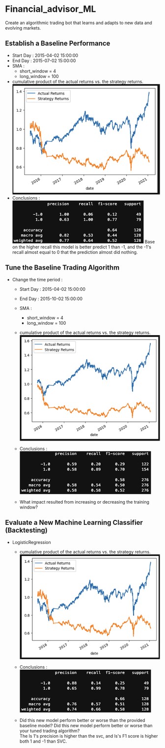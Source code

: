 # Financial_advisor_ML
Create an algorithmic trading bot that learns and adapts to new data and evolving markets.

## Establish a Baseline Performance 
- Start Day : 2015-04-02 15:00:00
- End Day : 2015-07-02 15:00:00
- SMA :
	- short_window = 4
	- long_window = 100
- cumulative product of the actual returns vs. the strategy returns.</br>
![alt text](https://github.com/wf880180/Financial_advisor_ML/blob/main/README_image/Baseline_cumulative.png)
- Conclusions : </br>
![alt text](https://github.com/wf880180/Financial_advisor_ML/blob/main/README_image/classifier_1.png)
Base on the higher recall this model is better predict 1 than -1, and the -1's recall almost equal to 0 that the prediction almost did nothing.

## Tune the Baseline Trading Algorithm
- Change the time period :
	- Start Day : 2015-04-02 15:00:00
	- End Day : 2015-10-02 15:00:00
	- SMA :
		- short_window = 4
		- long_window = 100
	- cumulative product of the actual returns vs. the strategy returns.</br>
	![alt text](https://github.com/wf880180/Financial_advisor_ML/blob/main/README_image/6monthCumulative.png)	

	- Conclusions : </br>
	![alt text](https://github.com/wf880180/Financial_advisor_ML/blob/main/README_image/Classifier_6month.png)
	
	- What impact resulted from increasing or decreasing the training window?

## Evaluate a New Machine Learning Classifier (Backtesting)
- LogisticRegression
	- cumulative product of the actual returns vs. the strategy returns.</br>
	![alt text](https://github.com/wf880180/Financial_advisor_ML/blob/main/README_image/Ls_backtest_cumulative.png)
	
	- Conclusions : </br>
	![alt text](https://github.com/wf880180/Financial_advisor_ML/blob/main/README_image/Ls_classification.png)

	- Did this new model perform better or worse than the provided baseline model? Did this new model perform better or worse than your tuned trading algorithm? </br>
	The ls 1's precision is higher than the svc, and ls's F1 score is higher both 1 and -1 than SVC.
